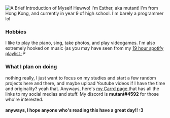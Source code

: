 <img src="https://lingtalfi.com/services/pngtext?color=F456F7&size=30&text=A%20brief%20Introduction" alt="A Brief Introduction of Myself">
Hewwo! I'm Esther, aka mutant! I'm from Hong Kong, and currently in year 9 of high school. I'm barely a programmer lol
<h3> Hobbies </h3>
I like to play the piano, sing, take photos, and play videogames. I'm also extremely hooked on music (as you may have seen from my <a href="https://open.spotify.com/playlist/3Soa8cZIVTv7qSerC3E57i/"> 19 hour spotify playlist </a> ;P
<h3> What I plan on doing </h3>
nothing really, I just want to focus on my studies and start a few random projects here and there, and maybe upload Youtube videos if I have the time and originality? yeah that. Anyways, here's <a href="https://mutanttheenby.carrd.co"> my Carrd page </a> that has all the links to my social medias and stuff. My discord is <b>mutant#4592</b> for those who're interested.
<br>
<br><b> anyways, I hope anyone who's reading this have a great day!! :3</b>
